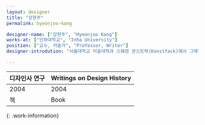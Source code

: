 ```yaml
---
layout: designer
title: "강현주"
permalink: hyeonjoo-kang 

designer-name: ["강현주", "Hyeonjoo Kang"]
works-at: ["인하대학교", "Inha University"]
position: ["교수, 저술가", "Professor, Writer"]
designer-introdution: "서울대학교 미술대학과 스웨덴 콘스트팍(Konstfack)에서 그래픽 디자인을 전공했다. 올커뮤니케이션에서 일했으며, 현재 인하대학교 시각정보디자인학과 교수로 재직 중이다. 주요 저서로 «디자인사 연구», «한국 디자인사 수첩: 한국의 폴 랜드, 조영제를 인터뷰하다», 주요 논문으로 ‹한홍택 디자인의 특징과 의미: 한국 그래픽 디자인의 전사(前史)›, ‹김교만과 한국 현대 그래픽 디자인› 등이 있다."

---
```


| 디자인사 연구 | Writings on Design History |
|----------------|----------------|
| 2004 | 2004 |
| 책 | Book |
{: .work-information}
